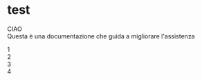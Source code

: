 # test

CIAO </br>
Questa è una documentazione che guida a migliorare l'assistenza

1</br>
2</br>
3</br>
4</br>